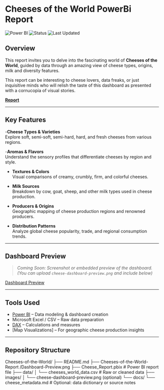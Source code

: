 # Cheeses of the World PowerBi Report

![Power BI](https://img.shields.io/badge/Powered_by-PowerBI-blue)
![Status](https://img.shields.io/badge/status-Complete-brightgreen)
![Last Updated](https://img.shields.io/badge/last%20updated-July%202025-blue)

## Overview

This report invites you to delve into the fascinating world of **Cheeses of the World**, guided by data through an amazing view of cheese types, origins, milk and diversity features. 

This report can be interesting to cheese lovers, data freaks, or just inquisitive minds who will relish the taste of this dashboard as presented with a cornucopia of visual stories.

[**Report**](https://app.powerbi.com/view?r=eyJrIjoiNzI2OGIxYjItN2FiMy00ZTU0LWJmYWEtNWJjMTYyYThjYTQ5IiwidCI6IjdkZjczZTQwLWRlNzktNDk1MC1iYWQzLTkwODkwNTA3ZTM5OCIsImMiOjJ9)

---

## Key Features

-**Cheese Types & Varieties**  
  Explore soft, semi-soft, semi-hard, hard, and fresh cheeses from various regions.

-**Aromas & Flavors**  
  Understand the sensory profiles that differentiate cheeses by region and style.

- **Textures & Colors**  
  Visual comparisons of creamy, crumbly, firm, and colorful cheeses.

- **Milk Sources**  
  Breakdown by cow, goat, sheep, and other milk types used in cheese production.

- **Producers & Origins**  
  Geographic mapping of cheese production regions and renowned producers.

- **Distribution Patterns**  
  Analyze global cheese popularity, trade, and regional consumption trends.

---

## Dashboard Preview

> _Coming Soon: Screenshot or embedded preview of the dashboard._  
> *(You can upload `cheese-dashboard-preview.png` and include below)*

[Dashboard Preview](Cheeses-of-the-World-Report/Dashboard-Preview.png)

---

## Tools Used

- [Power BI](https://powerbi.microsoft.com/) – Data modeling & dashboard creation  
- Microsoft Excel / CSV – Raw data preparation  
- [DAX](https://learn.microsoft.com/en-us/dax/) – Calculations and measures  
- [Map Visualizations] – For geographic cheese production insights

---

##  Repository Structure
Cheeses-of-the-World/
├── README.md
├── Cheeses-of-the-World-Report
/Dashboard-Preview.png
├── Cheese_Report.pbix # Power BI report file
├── data/
│ └── cheeses_world_data.csv # Raw or cleaned data
├── images/
│ └── cheese-dashboard-preview.png (optional)
└── docs/
└── cheese_metadata.md # Optional: data dictionary or source notes
